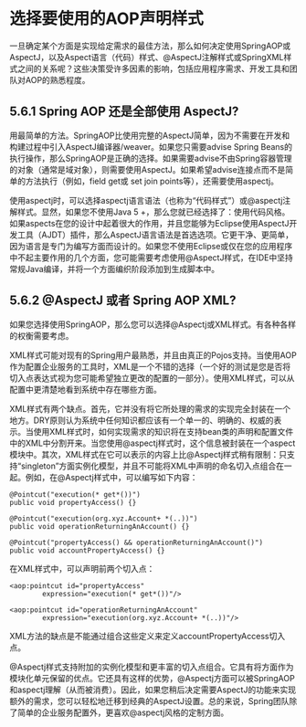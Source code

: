 # 选择要使用的AOP声明样式

一旦确定某个方面是实现给定需求的最佳方法，那么如何决定使用SpringAOP或AspectJ，以及Aspect语言（代码）样式、@AspectJ注解样式或SpringXML样式之间的关系呢？这些决策受许多因素的影响，包括应用程序需求、开发工具和团队对AOP的熟悉程度。

## 5.6.1 Spring AOP 还是全部使用 AspectJ?

用最简单的方法。SpringAOP比使用完整的AspectJ简单，因为不需要在开发和构建过程中引入AspectJ编译器/weaver。如果您只需要advise Spring Beans的执行操作，那么SpringAOP是正确的选择。如果需要advise不由Spring容器管理的对象（通常是域对象），则需要使用AspectJ。如果希望advise连接点而不是简单的方法执行（例如，field get或 set join points等），还需要使用aspectj。

使用aspectj时，可以选择aspectj语言语法（也称为“代码样式”）或@aspectj注解样式。显然，如果您不使用Java 5 +，那么您就已经选择了：使用代码风格。如果aspects在您的设计中起着很大的作用，并且您能够为Eclipse使用AspectJ开发工具（AJDT）插件，那么AspectJ语言语法是首选选项。它更干净、更简单，因为语言是专门为编写方面而设计的。如果您不使用Eclipse或仅在您的应用程序中不起主要作用的几个方面，您可能需要考虑使用@AspectJ样式，在IDE中坚持常规Java编译，并将一个方面编织阶段添加到生成脚本中。

## 5.6.2 @AspectJ 或者 Spring AOP XML?

如果您选择使用SpringAOP，那么您可以选择@Aspectj或XML样式。有各种各样的权衡需要考虑。

XML样式可能对现有的Spring用户最熟悉，并且由真正的Pojos支持。当使用AOP作为配置企业服务的工具时，XML是一个不错的选择（一个好的测试是您是否将切入点表达式视为您可能希望独立更改的配置的一部分）。使用XML样式，可以从配置中更清楚地看到系统中存在哪些方面。

XML样式有两个缺点。首先，它并没有将它所处理的需求的实现完全封装在一个地方。DRY原则认为系统中任何知识都应该有一个单一的、明确的、权威的表示。当使用XML样式时，如何实现需求的知识将在支持bean类的声明和配置文件中的XML中分割开来。当您使用@aspectj样式时，这个信息被封装在一个aspect模块中。其次，XML样式在它可以表示的内容上比@Aspectj样式稍有限制：只支持“singleton”方面实例化模型，并且不可能将XML中声明的命名切入点组合在一起。例如，在@Aspectj样式中，可以编写如下内容：

~~~
@Pointcut("execution(* get*())")
public void propertyAccess() {}

@Pointcut("execution(org.xyz.Account+ *(..))")
public void operationReturningAnAccount() {}

@Pointcut("propertyAccess() && operationReturningAnAccount()")
public void accountPropertyAccess() {}
~~~

在XML样式中，可以声明前两个切入点：

~~~
<aop:pointcut id="propertyAccess"
        expression="execution(* get*())"/>

<aop:pointcut id="operationReturningAnAccount"
        expression="execution(org.xyz.Account+ *(..))"/>
~~~

XML方法的缺点是不能通过组合这些定义来定义accountPropertyAccess切入点。

@Aspectj样式支持附加的实例化模型和更丰富的切入点组合。它具有将方面作为模块化单元保留的优点。它还具有这样的优势，@Aspectj方面可以被SpringAOP和aspectj理解（从而被消费）。因此，如果您稍后决定需要AspectJ的功能来实现额外的需求，您可以轻松地迁移到经典的AspectJ设置。总的来说，Spring团队除了简单的企业服务配置外，更喜欢@aspectj风格的定制方面。

